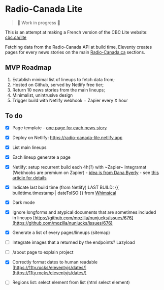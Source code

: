 
# Radio-Canada Lite

> 🚧 Work in progress 🚧

This is an attempt at making a French version of the CBC Lite website: [cbc.ca/lite](https://cbc.ca/lite)

Fetching data from the Radio-Canada API at build time, Eleventy creates pages for every news stories on the main [Radio-Canada.ca](https://ici.radio-canada.ca) sections.

## MVP Roadmap
1. Establish minimal list of lineups to fetch data from;
2. Hosted on Github, served by Netlify free tier;
3. Return 10 news stories from the main lineups;
4. Minimalist, unintrusive design
5. Trigger build with Netlify webhook + Zapier every X hour

## To do
- [x] Page template - [one page for each news story](https://www.11ty.dev/docs/pages-from-data/)
- [x] Deploy on Netlify: https://radio-canada-lite.netlify.app
- [x] List main lineups
- [x] Each lineup generate a page
- [x] Netlify: setup recurrent build each 4h(?) with ~Zapier~ Integramat (Webhooks are premium on Zapier) - [idea is from Dana Byerly](https://danabyerly.com/articles/using-airtable-with-eleventy/#maintenance) - see [this article for details](https://flaviocopes.com/netlify-auto-deploy/)
- [x] Indicate last build time (from Netlify) LAST BUILD: {{ buildtime.timestamp | dateToISO }} from [Whimsical](https://github.com/maxboeck/whimsical)
- [x] Dark mode
- [x] Ignore longforms and atypical documents that are sometimes included in lineups [https://github.com/mozilla/nunjucks/issues/676](https://github.com/mozilla/nunjucks/issues/676)
- [x] Generate a list of every pages/lineups (sitemap)
- [ ] Integrate images that a returned by the endpoints? Lazyload
- [ ] /about page to explain project
- [x] Correctly format dates to human readable [https://11ty.rocks/eleventyjs/dates/](https://11ty.rocks/eleventyjs/dates/)
- [ ] Regions list: select element from list (html select element)


